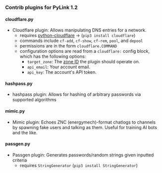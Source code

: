 ### Contrib plugins for PyLink 1.2

#### cloudflare.py
- Cloudflare plugin: Allows manipulating DNS entries for a network.
    - requires [python-cloudflare](https://github.com/cloudflare/python-cloudflare) -> (`pip3 install cloudflare`)
    - commands include `cf-add`, `cf-show`, `cf-rem`, `pool`, and `depool`
    - permissions are in the form `cloudflare.COMMAND`
    - configuration options are read from a `cloudflare:` config block, which has the following options:
        * `target_zone`: The [zone ID](https://blog.cloudflare.com/cloudflare-tips-frequently-used-cloudflare-ap/) the plugin should operate on.
        * `api_email`: Your account email.
        * `api_key`: The account's API token.

#### hashpass.py
- hashpass plugin: Allows for hashing of arbitrary passwords via supported algorithms

#### mimic.py
- Mimic plugin: Echoes ZNC (energymech)-format chatlogs to channels by spawning fake users and talking as them. Useful for training AI bots and the like.

#### passgen.py
- Passgen plugin: Generates passwords/random strings given inputted criteria
    - requires `StringGenerator` (`pip3 install StringGenerator`)
